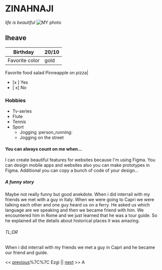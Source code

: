 # ZINAHNAJI
 *life is beautiful*
![MY photo](./zinah+5.jpg)
## Iheave

Birthday    | 20/10
------------| -------------
Favorite color|  gold
Favorite food  salad
Pinneapple on pizza|<ul><li>[x ] Yes</li><li>[ x]  No</li></ul>

### Hobbies 

 - Tv-series
 - Flute
 - Tennis
 - Sport
    - Jogging  :person_running:
    - Jogging on the street 
>

#### You can always count on me when... 

I can create beautiful features for websites because I'm using Figma. You can design mobile apps and websites also you can make prototypes in Figma. Additional you can copy a bunch of code of your design...

##### A funny story 
Maybe not really funny but good anekdote.
When i did interrail with my friends we met with a guy in Italy. When we were going to Capri we were talking each other and one guy heard us on a ferry. He asked us which language are we speaking and then we became friend with him. We encountered him in Rome and we just learned that he was a tour guide. So he explained all the details about historical places it was amazing. 

###### TL;DR 

When i did interrail with my friends we met a guy in Capri and he became our friend and guide.

<< [previous](https://github.com/DriesDD/markdown-challenge/blob/master/README.md)%7C%7C Ezgi || [next](https://github.com/fawadrafique/markdown-challenge/blob/master/README.md) >>
A 

